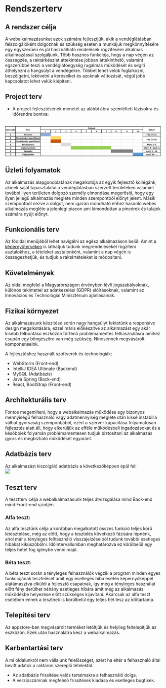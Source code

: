 # Rendszerterv

## A rendszer célja
A webalkalmazásunkat azok számára fejlesztjük, akik a vendéglátásban felszolgálóként dolgoznak és szükség esetén a munkájuk megkönnyítésére egy egyszerűen és jól használható rendelések rögzítésére alkalmas alkalmazással szolgáljunk. Több hasznos funkciója, hogy a nap végén az összegzés, a raktárkészlet áttekintése jobban áttekinthető, valamint egszerűbbé teszi a vendéglátóegység rugalmas működését és segíti áthelyezni a hangsúlyt a vendégekre. Többet lehet velük foglalkozni, beszélgetni, lekövetni a kéréseiket és azoknak változását, végül jobb kapcsolatot lehet velük kiépíteni.

## Project terv
+ A project fejlesztésének menetét az alábbi ábra szemlélteti fázisokra és időrendre bontva:
<br>
<img src="https://github.com/Moss4t/AFP_TenGeri/blob/main/Images/Menetrend.jpg">

## Üzleti folyamatok
Az alkalmazás alapgondolatának megalkotója az egyik fejlesztő kollégánk, akinek saját tapasztalatai a vendéglátásban szerzett területeken valamint további ilyen területen dolgozó személy elmondása megerősíti, hogy egy ilyen jellegű alkalmazás megléte minden szempontból előnyt jelent. Másik szempontból nézve a dolgot, nem igazán mondható ehhez hasonló webes alkalmazás megléte a jelenlegi piacon ami kimondottan a pincérek és tulajok számára nyújt előnyt.

## Funkcionális terv
Az főoldal menüjéből lehet navigálni az egész alkalmazáson belül. Amint a [képernyőterveken](https://github.com/Moss4t/AFP_TenGeri/blob/main/Docs/Funkcionalis_Specifikacio.md#Képernyőterv) is láthatjuk tudunk megrendeléseket rögzíteni asztalokhoz, a tételeket asztalonként, valamint a nap végén is összegezhetjük, és tudjuk a raktártételeket is módosítani. 

## Követelmények
Az oldal megfelel a Magyarországon érvényben lévő jogszabályoknak, különös tekintettel az adatkezelési (GDPR) előírásoknak, valamint az Innovációs és Technológiai Minisztérium ajánlásainak. 

## Fizikai környezet
Az alkalmazásunk készítése során nagy hangsúlyt fektetünk a responsive design megalkotására,
ezzel máris előkészítve az alkalmazást egy akár kisebb felbontású eszközön történő problémamentes felhasználásra amihez csupán egy böngészőre van még szükség.
Nincsennek megvásárolt komponenseink.

A fejlesztéshez használt szoftverek és technológiák:
 - WebStorm (Front-end)
 - IntelliJ IDEA Ultimate (Backend)
 - MySQL (Adatbázis)
 - Java Spring (Back-end)
 - React, BootStrap (Front-end)
	
## Architekturális terv
Fontos megemlíteni, hogy a webalkalmazás működése egy bizonyos mennyiségű felhasználó vagy adatmennyiség megléte után kissé instabillá válhat gyorsaság szempontjából,
ezért a szerver kapacitása folyamatosan fejlesztés alatt áll, hogy elkerüljük az efféle működésbeli ingadozásokat és a későbbiek folyamán problémamentesen 
tudjuk biztosítani az alkalmazás gyors és megbízható működését egyaránt.

## Adatbázis terv

Az alkalmazást kiszolgáló adatbázis a következőképpen épül fel:
<br>
<img src="https://github.com/Moss4t/AFP_TenGeri/blob/main/Images/adatb%C3%A1zis_terv.png">

## Teszt terv
A tesztterv célja a webalkalmazásunk teljes átvizsgálása mind Back-end mind Front-end szintjén.

### Alfa teszt:

Az alfa tesztünk célja a korábban megalkotott összes funkció teljes körű letesztelése, még az előtt, hogy a tesztelés következő fázisára lépnénk, ahol már a tényleges felhasználó visszajelzéseiből tudunk további esetleges hibákat kiküszöbölni. Időintervallumban meghatározva ez körülbelül egy teljes hetet fog igénybe venni majd.

### Béta teszt:

A béta teszt során a tényleges felhasználók végzik a program minden egyes funkciójának tesztelését amit egy esetleges hiba esetén képernyőképpel alátámasztva elküldi a fejlesztő csapatnak, így még a tényleges használat előtt fény derülhet néhány esetleges hibára amit még az alkalmazás működésbe helyezése előtt szükséges kijavítani. Akárcsak az alfa teszt esetében ennek a tesztnek is körülbelül egy teljes hét lesz az időtartama. 

## Telepítési terv
Az appstore-ban megvásárolt terméket letöltjük és helyileg feltelepítjük az eszközön. Ezek után használatra kész a webalkalmazás.

## Karbantartási terv
A mi oldalunkról nem vállalunk felelősséget, azért ha eltér a felhasználó által bevitt adatok a raktáron szereplő tételektől.
- Az adatbázis frissítése valós tartalmakra a felhasználó dolga.
- A verziószámnak megfelelő frissítések kiadása és esetleges bugfixek.
